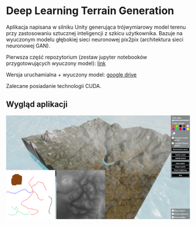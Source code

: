# Deep Learning Terrain Generation

Aplikacja napisana w silniku Unity generująca trójwymiarowy model terenu przy zastosowaniu sztucznej inteligencji z szkicu użytkownika. Bazuje na wyuczonym modelu głębokiej sieci neuronowej pix2pix (architektura sieci neuronowej GAN).

Pierwsza część repozytorium (zestaw jupyter notebooków przygotowujących wyuczony model): [link](https://github.com/pawel0705/TerrainArtificialIntelligence)

Wersja uruchamialna + wyuczony model: [google drive](https://drive.google.com/file/d/1YPSNNJ0lIhUlgtNwxOvHaP5LX9h3uwAl/view?usp=sharing)

Zalecane posiadanie technologii CUDA.

## Wygląd aplikacji

![img](/images/img1.png)
